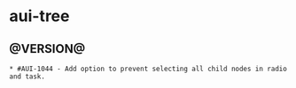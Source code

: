 aui-tree
========

@VERSION@
------

	* #AUI-1044 - Add option to prevent selecting all child nodes in radio and task.
